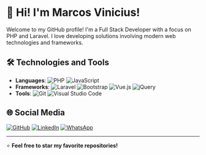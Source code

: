 # 👋 Hi! I'm Marcos Vinicius!

Welcome to my GitHub profile! I'm a Full Stack Developer with a focus on PHP and Laravel. I love developing solutions involving modern web technologies and frameworks.

## 🛠️ Technologies and Tools

- **Languages**: ![PHP](https://img.shields.io/badge/-PHP-777BB4?style=flat&logo=php) ![JavaScript](https://img.shields.io/badge/-JavaScript-F7DF1E?style=flat&logo=javascript)
- **Frameworks**: ![Laravel](https://img.shields.io/badge/-Laravel-FF2D20?style=flat&logo=laravel) ![Bootstrap](https://img.shields.io/badge/-Bootstrap-7952B3?style=flat&logo=bootstrap) ![Vue.js](https://img.shields.io/badge/-Vue.js-4FC08D?style=flat&logo=vue.js) ![jQuery](https://img.shields.io/badge/-jQuery-0769AD?style=flat&logo=jquery)
- **Tools**: ![Git](https://img.shields.io/badge/-Git-F05032?style=flat&logo=git) ![Visual Studio Code](https://img.shields.io/badge/-VS%20Code-007ACC?style=flat&logo=visual-studio-code)

## 🌐 Social Media

[![GitHub](https://img.shields.io/badge/-GitHub-181717?style=flat&logo=github)](https://github.com/markintux)
[![LinkedIn](https://img.shields.io/badge/-LinkedIn-blue?style=flat&logo=linkedin)](https://linkedin.com/in/marcos-vinicius-campez)
[![WhatsApp](https://img.shields.io/badge/-WhatsApp-25D366?style=flat&logo=whatsapp)](https://wa.me/5516981083578)

---

⭐️ **Feel free to star my favorite repositories!**
